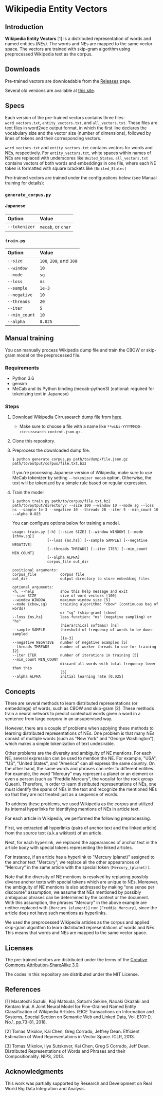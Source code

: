 # Wikipedia Entity Vectors


## Introduction

**Wikipedia Entity Vectors** [1] is a distributed representation of words and named entities (NEs).
The words and NEs are mapped to the same vector space.
The vectors are trained with skip-gram algorithm using preprocessed Wikipedia text as the corpus.


## Downloads

Pre-trained vectors are downloadable from the [Releases](https://github.com/singletongue/WikiEntVec/releases) page.

Several old versions are available at [this site](http://www.cl.ecei.tohoku.ac.jp/~m-suzuki/jawiki_vector/).


## Specs

Each version of the pre-trained vectors contains three files: `word_vectors.txt`, `entity_vectors.txt`, and `all_vectors.txt`.
These files are text files in word2vec output format, in which the first line declares the vocabulary size and the vector size (number of dimensions), followed by lines of tokens and their corresponding vectors.

`word_vectors.txt` and `entity_vectors.txt` contains vectors for words and NEs, respectively.
For `entity_vectors.txt`, white spaces within names of NEs are replaced with underscores like `United_States`.
`all_vectors.txt` contains vectors of both words and embeddings in one file, where each NE token is formatted with square brackets like `[United_States]`

Pre-trained vectors are trained under the configurations below (see Manual training for details):

### `generate_corpus.py`

#### Japanese

|Option       |Value             |
|:------------|:-----------------|
|`--tokenizer`|`mecab`, or `char`|

<!-- #### English

|Option       |Value      |
|:------------|:----------|
|`--tokenizer`|`regexp`   |
|`--lower`    |(specified)| -->

### `train.py`

|Option       |Value                  |
|:------------|:----------------------|
|`--size`     |`100`, `200`, and `300`|
|`--window`   |`10`                   |
|`--mode`     |`sg`                   |
|`--loss`     |`ns`                   |
|`--sample`   |`1e-3`                 |
|`--negative` |`10`                   |
|`--threads`  |`20`                   |
|`--iter`     |`5`                    |
|`--min_count`|`10`                   |
|`--alpha`    |`0.025`                |


## Manual training

You can manually process Wikipedia dump file and train the CBOW or skip-gram model on the preprocessed file.


### Requirements

- Python 3.6
- gensim
- MeCab and its Python binding (mecab-python3) (optional: required for tokenizing text in Japanese)


### Steps

1. Download Wikipedia Cirrussearch dump file from [here](https://dumps.wikimedia.org/other/cirrussearch/).
    - Make sure to choose a file with a name like `**wiki-YYYYMMDD-cirrussearch-content.json.gz`.
2. Clone this repository.
3. Preprocess the downloaded dump file.
    ```
    $ python generate_corpus.py path/to/dump/file.json.gz path/to/output/corpus/file.txt.bz2
    ```
    If you're processing Japanese version of Wikipedia, make sure to use MeCab tokenizer by setting `--tokenizer mecab` option.
    Otherwise, the text will be tokenized by a simple rule based on regular expression.
4. Train the model
    ```
    $ python train.py path/to/corpus/file.txt.bz2 path/to/output/directory/ --size 100 --window 10 --mode sg --loss ns --sample 1e-3 --negative 10 --threads 20 --iter 5 --min_count 10 --alpha 0.025
    ```

    You can configure options below for training a model.

    ```
    usage: train.py [-h] [--size SIZE] [--window WINDOW] [--mode {cbow,sg}]
                    [--loss {ns,hs}] [--sample SAMPLE] [--negative NEGATIVE]
                    [--threads THREADS] [--iter ITER] [--min_count MIN_COUNT]
                    [--alpha ALPHA]
                    corpus_file out_dir

    positional arguments:
    corpus_file           corpus file
    out_dir               output directory to store embedding files

    optional arguments:
    -h, --help            show this help message and exit
    --size SIZE           size of word vectors [100]
    --window WINDOW       maximum window size [5]
    --mode {cbow,sg}      training algorithm: "cbow" (continuous bag of words)
                          or "sg" (skip-gram) [cbow]
    --loss {ns,hs}        loss function: "ns" (negative sampling) or "hs"
                          (hierarchical softmax) [ns]
    --sample SAMPLE       threshold of frequency of words to be down-sampled
                          [1e-3]
    --negative NEGATIVE   number of negative examples [5]
    --threads THREADS     number of worker threads to use for training [2]
    --iter ITER           number of iterations in training [5]
    --min_count MIN_COUNT
                          discard all words with total frequency lower than this
                          [5]
    --alpha ALPHA         initial learning rate [0.025]
    ```


## Concepts

There are several methods to learn distributed representations (or embeddings) of words, such as CBOW and skip-gram [2].
These methods train a neural network to predict contextual words given a word in a sentence from large corpora in an unsupervised way.

However, there are a couple of problems when applying these methods to learning distributed representations of NEs.
One problem is that many NEs consist of multiple words (such as "New York" and "George Washington"), which makes a simple tokenization of text undesirable.

Other problems are the diversity and ambiguity of NE mentions.
For each NE, several expression can be used to mention the NE.
For example, "USA", "US", "United States", and "America" can all express the same country.
On the other hand, the same words and phrases can refer to different entities.
For example, the word "Mercury" may represent a planet or an element or even a person (such as "Freddie Mercury", the vocalist for the rock group Queen).
Therefore, in order to learn distributed representations of NEs, one must identify the spans of NEs in the text and recognize the mentioned NEs so that they are not treated just as a sequence of words.

To address these problems, we used Wikipedia as the corpus and utilized its internal hyperlinks for identifying mentions of NEs in article text.

For each article in Wikipedia, we performed the following preprocessing.

First, we extracted all hyperlinks (pairs of anchor text and the linked article) from the source text (a.k.a wikitext) of an article.

Next, for each hyperlink, we replaced the appearances of anchor text in the article body with special tokens representing the linked articles.

For instance, if an article has a hyperlink to "Mercury (planet)" assigned to the anchor text "Mercury", we replace all the other appearances of "Mercury" in the same article with the special token `[Mercury_(planet)]`.

Note that the diversity of NE mentions is resolved by replacing possibly diverse anchor texts with special tokens which are unique to NEs.
Moreover, the ambiguity of NE mentions is also addressed by making "one sense per discourse" assumption; we assume that NEs mentioned by possibly ambiguous phrases can be determined by the context or the document.
With this assumption, the phrases "Mercury" in the above example are neither replaced with `[Mercury_(element)]` nor `[Freddie_Mercury]`, since the article does not have such mentions as hyperlinks.

We used the preprocessed Wikipedia articles as the corpus and applied skip-gram algorithm to learn distributed representations of words and NEs.
This means that words and NEs are mapped to the same vector space.


## Licenses

The pre-trained vectors are distributed under the terms of the [Creative Commons Attribution-ShareAlike 3.0](https://creativecommons.org/licenses/by-sa/3.0/).

The codes in this repository are distributed under the MIT License.


## References

[1] Masatoshi Suzuki, Koji Matsuda, Satoshi Sekine, Naoaki Okazaki and Kentaro
Inui. A Joint Neural Model for Fine-Grained Named Entity Classification of
Wikipedia Articles. IEICE Transactions on Information and Systems, Special
Section on Semantic Web and Linked Data, Vol. E101-D, No.1, pp.73-81, 2018.

[2] Tomas Mikolov, Kai Chen, Greg Corrado, Jeffrey Dean. Efficient Estimation
of Word Representations in Vector Space. ICLR, 2013.

[3] Tomas Mikolov, Ilya Sutskever, Kai Chen, Greg S Corrado, Jeff Dean.
Distributed Representations of Words and Phrases and their Compositionality.
NIPS, 2013.


## Acknowledgments

This work was partially supported by Research and Development on Real World Big Data Integration and Analysis.
